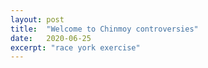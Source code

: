 ```yaml
---
layout: post
title:  "Welcome to Chinmoy controversies"
date:   2020-06-25
excerpt: "race york exercise"
---
```

